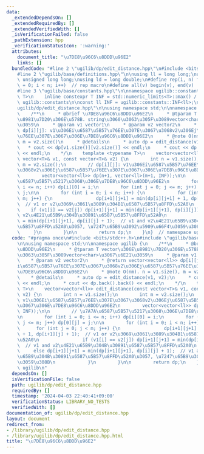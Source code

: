 ```yaml
---
data:
  _extendedDependsOn: []
  _extendedRequiredBy: []
  _extendedVerifiedWith: []
  _isVerificationFailed: false
  _pathExtension: hpp
  _verificationStatusIcon: ':warning:'
  attributes:
    document_title: "\u7DE8\u96C6\u8DDD\u96E2"
    links: []
  bundledCode: "#line 2 \"ugilib/dp/edit_distance.hpp\"\n#include <bits/stdc++.h>\n\
    #line 2 \"ugilib/base/definitions.hpp\"\n\nusing ll = long long;\nusing ull =\
    \ unsigned long long;\nusing ld = long double;\n#define rep(i, n) for(size_t i\
    \ = 0; i < n; i++)  // rep macro\n#define all(v) begin(v), end(v)  // all iterator\n\
    #line 3 \"ugilib/base/constants.hpp\"\n\nnamespace ugilib::constants {\n    template<typename\
    \ T>\n    inline constexpr T INF = std::numeric_limits<T>::max() / 2;\n} // namespace\
    \ ugilib::constants\n\nconst ll INF = ugilib::constants::INF<ll>;\n#line 4 \"\
    ugilib/dp/edit_distance.hpp\"\n\nusing namespace std;\n\nnamespace ugilib {\n\
    \    /**\n     * @brief \u7DE8\u96C6\u8DDD\u96E2\n     * @tparam T vector\u306E\
    \u8981\u7D20\u306E\u578B. string\u3060\u3063\u305F\u3089vector<char>\u3067\u6E21\
    \u3059\n     * @param v1 vector1\n     * @param v2 vector2\n     * @return vector<vector<ll>>\
    \ dp[i][j]: v1\u306Ei\u6587\u5B57\u76EE\u307E\u3067\u3068v2\u306Ej\u6587\u5B57\
    \u76EE\u307E\u3067\u306E\u7DE8\u96C6\u8DDD\u96E2\n     * @note O(nm). n = v1.size(),\
    \ m = v2.size()\n     * @details\n     * auto dp = edit_distance(v1, v2);\n  \
    \   * cout << dp[v1.size()][v2.size()] << endl;\n     * cout << dp.back().back()\
    \ << endl;\n    */\n    template <typename T>\n    vector<vector<ll>> edit_distance(const\
    \ vector<T>& v1, const vector<T>& v2) {\n        int n = v1.size();\n        int\
    \ m = v2.size();\n        // dp[i][j]: v1\u306Ei\u6587\u5B57\u76EE\u307E\u3067\
    \u3068v2\u306Ej\u6587\u5B57\u76EE\u307E\u3067\u306E\u7DE8\u96C6\u8DDD\u96E2\n\
    \        vector<vector<ll>> dp(n+1, vector<ll>(m+1, INF));\n\n        // \u7A7A\
    \u6587\u5B57\u5217\u3068\u306E\u7DE8\u96C6\u8DDD\u96E2\n        for (int i = 0;\
    \ i <= n; i++) dp[i][0] = i;\n        for (int j = 0; j <= m; j++) dp[0][j] =\
    \ j;\n\n        for (int i = 0; i < n; i++) {\n            for (int j = 0; j <\
    \ m; j++) {\n                dp[i+1][j+1] = min(dp[i][j+1] + 1, dp[i+1][j] + 1);\
    \  // v1 or v2\u3069\u3061\u3089\u304B1\u6587\u5B57\u8FFD\u52A0\n            \
    \    if (v1[i] == v2[j]) dp[i+1][j+1] = min(dp[i+1][j+1], dp[i][j]);  // v1 and\
    \ v2\u4E21\u65B9\u304B\u30891\u6587\u5B57\u8FFD\u52A0\n                else dp[i+1][j+1]\
    \ = min(dp[i+1][j+1], dp[i][j] + 1);  // v1 and v2\u4E21\u65B9\u304B\u30891\u6587\
    \u5B57\u8FFD\u52A0\u3057, \u7247\u65B9\u3092\u5909\u66F4\u3059\u308B\n       \
    \     }\n        }\n\n        return dp;\n    }\n}  // namespace ugilib\n"
  code: "#pragma once\n#include <bits/stdc++.h>\n#include \"ugilib/base/constants.hpp\"\
    \n\nusing namespace std;\n\nnamespace ugilib {\n    /**\n     * @brief \u7DE8\u96C6\
    \u8DDD\u96E2\n     * @tparam T vector\u306E\u8981\u7D20\u306E\u578B. string\u3060\
    \u3063\u305F\u3089vector<char>\u3067\u6E21\u3059\n     * @param v1 vector1\n \
    \    * @param v2 vector2\n     * @return vector<vector<ll>> dp[i][j]: v1\u306E\
    i\u6587\u5B57\u76EE\u307E\u3067\u3068v2\u306Ej\u6587\u5B57\u76EE\u307E\u3067\u306E\
    \u7DE8\u96C6\u8DDD\u96E2\n     * @note O(nm). n = v1.size(), m = v2.size()\n \
    \    * @details\n     * auto dp = edit_distance(v1, v2);\n     * cout << dp[v1.size()][v2.size()]\
    \ << endl;\n     * cout << dp.back().back() << endl;\n    */\n    template <typename\
    \ T>\n    vector<vector<ll>> edit_distance(const vector<T>& v1, const vector<T>&\
    \ v2) {\n        int n = v1.size();\n        int m = v2.size();\n        // dp[i][j]:\
    \ v1\u306Ei\u6587\u5B57\u76EE\u307E\u3067\u3068v2\u306Ej\u6587\u5B57\u76EE\u307E\
    \u3067\u306E\u7DE8\u96C6\u8DDD\u96E2\n        vector<vector<ll>> dp(n+1, vector<ll>(m+1,\
    \ INF));\n\n        // \u7A7A\u6587\u5B57\u5217\u3068\u306E\u7DE8\u96C6\u8DDD\u96E2\
    \n        for (int i = 0; i <= n; i++) dp[i][0] = i;\n        for (int j = 0;\
    \ j <= m; j++) dp[0][j] = j;\n\n        for (int i = 0; i < n; i++) {\n      \
    \      for (int j = 0; j < m; j++) {\n                dp[i+1][j+1] = min(dp[i][j+1]\
    \ + 1, dp[i+1][j] + 1);  // v1 or v2\u3069\u3061\u3089\u304B1\u6587\u5B57\u8FFD\
    \u52A0\n                if (v1[i] == v2[j]) dp[i+1][j+1] = min(dp[i+1][j+1], dp[i][j]);\
    \  // v1 and v2\u4E21\u65B9\u304B\u30891\u6587\u5B57\u8FFD\u52A0\n           \
    \     else dp[i+1][j+1] = min(dp[i+1][j+1], dp[i][j] + 1);  // v1 and v2\u4E21\
    \u65B9\u304B\u30891\u6587\u5B57\u8FFD\u52A0\u3057, \u7247\u65B9\u3092\u5909\u66F4\
    \u3059\u308B\n            }\n        }\n\n        return dp;\n    }\n}  // namespace\
    \ ugilib\n"
  dependsOn: []
  isVerificationFile: false
  path: ugilib/dp/edit_distance.hpp
  requiredBy: []
  timestamp: '2024-04-03 22:40:41+09:00'
  verificationStatus: LIBRARY_NO_TESTS
  verifiedWith: []
documentation_of: ugilib/dp/edit_distance.hpp
layout: document
redirect_from:
- /library/ugilib/dp/edit_distance.hpp
- /library/ugilib/dp/edit_distance.hpp.html
title: "\u7DE8\u96C6\u8DDD\u96E2"
---
```


